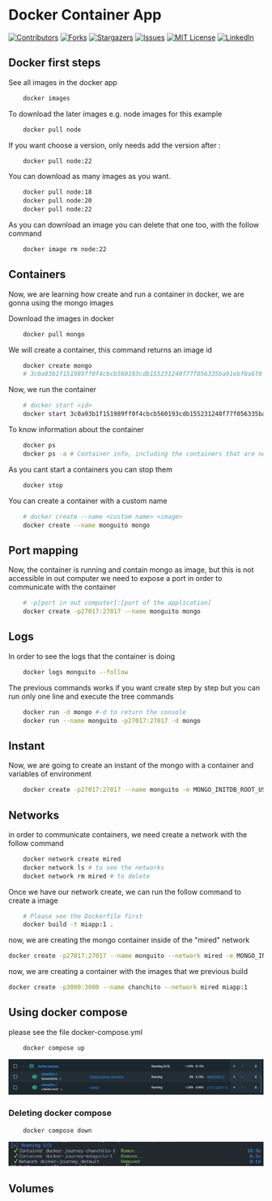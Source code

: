 # Docker Container App

[![Contributors][contributors-shield]][contributors-url]
[![Forks][forks-shield]][forks-url]
[![Stargazers][stars-shield]][stars-url]
[![Issues][issues-shield]][issues-url]
[![MIT License][license-shield]][license-url]
[![LinkedIn][linkedin-shield]][linkedin-url]

## Docker first steps

See all images in the docker app
```sh
    docker images
```

To download the later images e.g. node images for this example
```sh
    docker pull node
```

If you want choose a version, only needs add the version after :
```sh
    docker pull node:22
```

You can download as many images as you want.
```sh
    docker pull node:18
    docker pull node:20
    docker pull node:22
```

As you can download an image you can delete that one too, with the follow command
```sh
    docker image rm node:22
```

## Containers

Now, we are learning how create and run a container in docker, we are gonna using the mongo images

Download the images in docker
```sh
    docker pull mongo
```

We will create a container, this command returns an image id
```sh
    docker create mongo 
    # 3c0a93b1f151989ff0f4cbcb560193cdb155231240f77f056335ba91ebf0a6f0
```

Now, we run the container
```sh
    # docker start <id>
    docker start 3c0a93b1f151989ff0f4cbcb560193cdb155231240f77f056335ba91ebf0a6f0
```

To know information about the container
```sh
    docker ps
    docker ps -a # Container info, including the containers that are not running
```

As you cant start a containers you can stop them
```sh
    docker stop
``` 
 
You can create a container with a custom name
```sh
    # docker create --name <custom name> <image>
    docker create --name monguito mongo
```

## Port mapping
Now, the container is running and contain mongo as image, but this is not accessible in out computer
we need to expose a port in order to communicate with the container
```sh
    # -p[port in out computer]:[port of the application]
    docker create -p27017:27017 --name monguito mongo
```

## Logs
In order to see the logs that the container is doing
```sh
    docker logs monguito --follow
```

The previous commands works if you want create step by step but you can run only one line and execute the tree commands
```sh
    docker run -d mongo #-d to return the console
    docker run --name monguito -p27017:27017 -d mongo
```

## Instant

Now, we are going to create an instant of the mongo with a container and variables of environment
```sh
    docker create -p27017:27017 --name monguito -e MONGO_INITDB_ROOT_USERNAME=cavidev -e MONGO_INITDB_ROOT_PASSWORD=admin mongo
```

## Networks 

in order to communicate containers, we need create a network with the follow command

```sh
    docker network create mired
    docker network ls # to see the networks
    docket network rm mired # to delete
```

Once we have our network create, we can run the follow command to create a image
```sh
    # Please see the Dockerfile first
    docker build -t miapp:1 .
```

now, we are creating the mongo container inside of the "mired" network

```sh
docker create -p27017:27017 --name monguito --network mired -e MONGO_INITDB_ROOT_USERNAME=cavidev -e MONGO_INITDB_ROOT_PASSWORD=admin mongo
```

now, we are creating a container with the images that we previous build 

```sh
docker create -p3000:3000 --name chanchito --network mired miapp:1
```

## Using docker compose
please see the file docker-compose.yml
```sh
    docker compose up
```
![create compose](./img/docker-compose-result.PNG)

### Deleting docker compose
```sh
    docker compose down
```
![Deleting compose](./img/deleting-docker-compose.PNG)

## Volumes


[contributors-shield]: https://img.shields.io/github/contributors/cavidev/docker-journey.svg?style=for-the-badge
[contributors-url]: https://github.com/cavidev/docker-journey/graphs/contributors
[forks-shield]: https://img.shields.io/github/forks/cavidev/docker-journey.svg?style=for-the-badge
[forks-url]: https://github.com/cavidev/docker-journey/network/members
[stars-shield]: https://img.shields.io/github/stars/cavidev/docker-journey.svg?style=for-the-badge
[stars-url]: https://github.com/cavidev/docker-journey/stargazers
[issues-shield]: https://img.shields.io/github/issues/cavidev/docker-journey.svg?style=for-the-badge
[issues-url]: https://github.com/cavidev/docker-journey/issues
[license-shield]: https://img.shields.io/github/license/cavidev/docker-journey.svg?style=for-the-badge
[license-url]: https://github.com/cavidev/docker-journey/blob/master/LICENSE.txt
[linkedin-shield]: https://img.shields.io/badge/-LinkedIn-black.svg?style=for-the-badge&logo=linkedin&colorB=555
[linkedin-url]: https://linkedin.com/in/carlosmariovillafuerte/